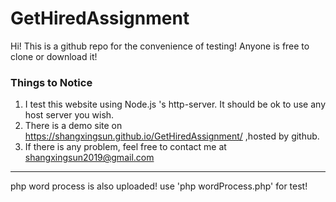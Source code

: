 # GetHiredAssignment
Hi! This is a github repo for the convenience of testing! Anyone is free to clone or download it!
### Things to Notice
1. I test this website using Node.js 's http-server. It should be ok to use any host server you wish.
2. There is a demo site on  https://shangxingsun.github.io/GetHiredAssignment/ ,hosted by github. 
3. If there is any problem, feel free to contact me at shangxingsun2019@gmail.com
----
php word process is also uploaded!
use 'php wordProcess.php' for test!
